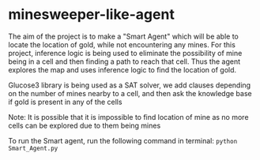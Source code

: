 # minesweeper-like-agent

The aim of the project is to make a "Smart Agent" which will be able to locate the location of gold, while not encountering any mines.
For this project, inference logic is being used to eliminate the possibility of mine being in a cell and then finding a path to reach that cell. Thus the agent explores the map and uses inference logic to find the location of gold.

Glucose3 library is being used as a SAT solver, we add clauses depending on the number of mines nearby to a cell, and then ask the knowledge base if gold is present in any of the cells

Note: It is possible that it is impossible to find location of mine as no more cells can be explored due to them being mines

To run the Smart agent, run the following command in terminal:
```python Smart_Agent.py```